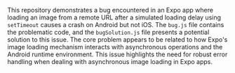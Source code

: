 This repository demonstrates a bug encountered in an Expo app where loading an image from a remote URL after a simulated loading delay using `setTimeout` causes a crash on Android but not iOS. The `bug.js` file contains the problematic code, and the `bugSolution.js` file presents a potential solution to this issue.  The core problem appears to be related to how Expo's image loading mechanism interacts with asynchronous operations and the Android runtime environment. This issue highlights the need for robust error handling when dealing with asynchronous image loading in Expo apps. 